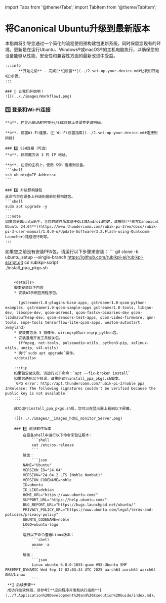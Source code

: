 import Tabs from '@theme/Tabs';
import TabItem from '@theme/TabItem';

# 将Canonical Ubuntu升级到最新版本
 
本指南将引导您通过一个简化的流程使用预构建包更新系统，同时保留您现有的环境。更新是在运行Ubuntu、Windows®或macOS®的主机电脑执行，以确保您的设备能够从性能、安全性和兼容性方面的最新改进中受益。

	:::info 
		- **开始之前** - 完成[**🔗设置**](../2.set-up-your-device.md#让我们开始吧)步骤。
	:::
	
	### 🏁 让我们开始吧！
	![](.././images/Workflow1.png)
   ### 1️⃣ 登录和Wi-Fi连接
	**a**. 在显示器UART控制台/SBC终端上登录并更改密码。

	**b**. 设置Wi-Fi连接。[🔗 Wi-Fi设置指南](../2.set-up-your-device.md#连接到网络)

	### 2️⃣ SSH连接（可选）
	**a**. 获取魔方派 3 的 IP 地址。

	**b**. 在您的主机上，使用 SSH 连接到设备。
	```shell
	ssh ubuntu@<IP Address>
	```

	### 3️⃣ 升级预构建包
	此命令将在设备上升级到最新的预构建包。
	```shell
	sudo apt upgrade -y
	```
	:::note
	如果您是Ubuntu新手，且您的软件版本基于QLI或Android构建，请按照[**刷写Canonical Ubuntu 24.04**](https://www.thundercomm.com/rubik-pi-3/en/docs/rubik-pi-3-user-manual/1.0.0-u/Update-Software/3.2.Flash-using-Qualcomm-Launcher)路径进行刷写。
	:::

 如果您之前没有安装PPA包，请运行以下步骤来安装：
	```
git clone -b ubuntu_setup --single-branch https://github.com/rubikpi-ai/rubikpi-script.git 
cd rubikpi-script  
./install_ppa_pkgs.sh 
```
	
	<details>
	脚本安装以下内容
	* 安装AI示例应用程序包。
	  
	  (gstreamer1.0-plugins-base-apps, gstreamer1.0-qcom-python-examples, gstreamer1.0-qcom-sample-apps gstreamer1.0-tools, libqnn-dev, libsnpe-dev, qcom-adreno1, qcom-fastcv-binaries-dev qcom-libdmabufheap-dev, qcom-sensors-test-apps, qcom-video-firmware, qnn-tools, snpe-tools tensorflow-lite-qcom-apps, weston-autostart, xwayland)
	* 安装魔方派 3 摄像头、wiringrp和wiringrp_python包。
	* 安装通用开发工具相关包。
	  (ffmpeg, net-tools, pulseaudio-utils, python3-pip, selinux-utils, unzip, v4l-utils)
	* 执行`sudo apt upgrade`操作。
	</details>

	:::tip
	如果包安装失败，请运行以下命令：`apt --fix-broken install`
	如果您遇到以下错误，请重新运行install_ppa_pkgs.sh脚本。
	`GPG error: http://apt.thundercomm.com/rubik-pi-3/noble ppa InRelease: The following signatures couldn't be verified because the public key is not available:`
	:::

	成功运行install_ppa_pkgs.sh后，您可以在显示器上看到以下屏幕。

	![](.././images/__images_hdmi_monitor_Server.png)
 
	### 4️⃣ 验证软件版本
		在设备shell中运行以下命令来验证版本：
			```shell
			cat /etc/os-release 
			```
		输出：
			```json
		NAME="Ubuntu"
		VERSION_ID="24.04"
		VERSION="24.04.2 LTS (Noble Numbat)"
		VERSION_CODENAME=noble
		ID=ubuntu
		ID_LIKE=debian
		HOME_URL="https://www.ubuntu.com/"
		SUPPORT_URL="https://help.ubuntu.com/"
		BUG_REPORT_URL="https://bugs.launchpad.net/ubuntu/"
		PRIVACY_POLICY_URL="https://www.ubuntu.com/legal/terms-and-policies/privacy-policy"
		UBUNTU_CODENAME=noble
		LOGO=ubuntu-logo
		```
		运行以下命令查看Linux版本：
			```shell
			uname -a
			```
		输出：
			```json
			Linux ubuntu 6.8.0-1055-qcom #55-Ubuntu SMP PREEMPT_DYNAMIC Wed Sep 17 02:03:34 UTC 2025 aarch64 aarch64 aarch64 GNU/Linux  
			```
 **🧭 后续步骤**  
 成功升级软件后，请参考[**应用程序开发和执行指南**](../7.Application%20Development%20and%20Execution%20Guide/index.md)。
